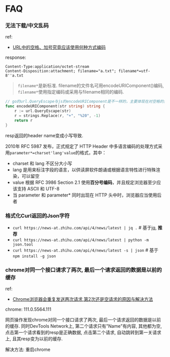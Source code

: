 # FAQ
### 无法下载/中文乱码
ref:
- [URL中的空格、加号究竟应该使用何种方式编码](https://segmentfault.com/a/1190000040919065)

response:
```
Content-Type:application/octet-stream
Content-Disposition:attachment; filename="a.txt"; filename*=utf-8''a.txt
```

> `filename*`是新标准. filename的文件名可用encodeURIComponent()编码, `filename*`使用指定编码或采用与filename相同的编码.

```go
// go的url.QueryEscape与js的encodeURIComponent是不一样的，主要体现在对空格的处理，此函数编码后的字符串可以被js的decodeURIComponent正确还原
func encodeURIComponent(str string) string {
    r := url.QueryEscape(str)
    r = strings.Replace(r, "+", "%20", -1)
    return r
}
```

resp返回的header name变成小写导致.

2010年 RFC 5987 发布，正式规定了 HTTP Header 中多语言编码的处理方式采用`parameter*=charset'lang'value`的格式，其中：
- charset 和 lang 不区分大小写
- lang 是用来标注字段的语言，以供读屏软件朗诵或根据语言特性进行特殊渲染，可以留空
- value 根据 RFC 3986 Section 2.1 使用**百分号编码**，并且规定浏览器至少应该支持 ASCII 和 UTF-8
- 当 parameter 和 parameter* 同时出现在 HTTP 头中时，浏览器应当使用后者

### 格式化Curl返回的Json字符
- `curl https://news-at.zhihu.com/api/4/news/latest | jq .` # 基于[jq](https://github.com/stedolan/jq/releases/download/jq-1.6/jq-linux64), **推荐**
- `curl https://news-at.zhihu.com/api/4/news/latest | python -m json.tool`
- `curl https://news-at.zhihu.com/api/4/news/latest -s | json` # 基于`npm install -g json`

### chrome对同一个接口请求了两次, 最后一个请求返回的数据是以前的缓存
ref:
- [Chrome浏览器会重复发送两次请求,第2次还是空请求的原因与解决方法](https://blog.csdn.net/u011474608/article/details/115178691)

chrome: 111.0.5564.111

网页操作发现chrome对同一个接口请求了两次, 最后一个请求返回的数据是以前的缓存. 同时DevTools Network上, 第二个请求只有"Name"有内容, 其他都为空, 点击第一个请求看到的resp是正确数据, 点击第二个请求, 自动跳转到第一关请求上, 且其resp变为以前的缓存.

解决方法: 重启chrome